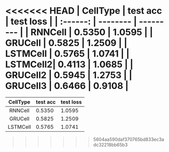 <<<<<<< HEAD
| CellType | test acc | test loss |
| :------: | -------- | --------- |
| RNNCell  | 0.5350   | 1.0595    |
| GRUCell  | 0.5825   | 1.2509    |
| LSTMCell | 0.5765   | 1.0741    |
| LSTMCell2| 0.4113   | 1.0685    |
| GRUCell2 | 0.5945   | 1.2753    |
| GRUCell3 | 0.6466   | 0.9108    |
=======
| CellType | test acc | test loss |
| :------: | -------- | --------- |
| RNNCell  | 0.5350   | 1.0595    |
| GRUCell  | 0.5825   | 1.2509    |
| LSTMCell | 0.5765   | 1.0741    |
>>>>>>> 5604aa590daf370765bd833ec3adc32218bb65b3
